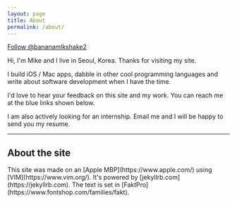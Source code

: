 ```yaml
---
layout: page
title: About
permalink: /about/
---
```


<a class="twitter-follow-button"
  href="https://twitter.com/bananamlkshake2"
  data-show-count="true"
  data-size="large">
Follow @bananamlkshake2
</a>

Hi, I'm Mike and I live in Seoul, Korea. Thanks for visiting my site.

I build iOS / Mac apps, dabble in other cool programming languages and write about software development when I have the time.

I'd love to hear your feedback on this site and my work. You can reach me at the blue links shown below.

I am also actively looking for an internship. Email me and I will be happy to
send you my resume.

----

<h2>About the site</h2>
This site was made on an [Apple MBP](https://www.apple.com/) using [VIM](https://www.vim.org/). It's powered by [jekyllrb.com](https://jekyllrb.com). The text is set in [FaktPro](https://www.fontshop.com/families/fakt).
